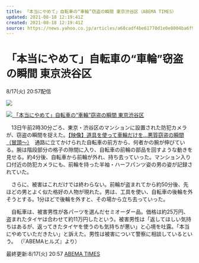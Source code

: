 ```yaml
---
title: 「本当にやめて」自転車の“車輪”窃盗の瞬間 東京渋谷区（ABEMA TIMES）
updated: 2021-08-18 12:19:41Z
created: 2021-08-18 12:19:41Z
source: https://news.yahoo.co.jp/articles/a68cadf4be61770d1e0e8004ba6f97ec5d409353
---
```


# 「本当にやめて」自転車の“車輪”窃盗の瞬間 東京渋谷区

8/17(火) 20:57配信

[![](https://s.yimg.jp/images/news/cobranding/abema.png)](https://times.abema.tv/)

[![](https://amd-pctr.c.yimg.jp/r/iwiz-amd/20210817-00010015-abemav-000-1-view.jpg?w=640&h=352&q=90&exp=10800&pri=l) 「本当にやめて」自転車の“車輪”窃盗の瞬間 東京渋谷区](https://news.yahoo.co.jp/articles/a68cadf4be61770d1e0e8004ba6f97ec5d409353/images/000)

　13日午前2時30分ごろ、東京・渋谷区のマンションに設置された防犯カメラが、窃盗の瞬間を捉えた。[【映像】道具を使って車輪だけを…悪質窃盗の瞬間（冒頭～）](https://abema.tv/video/episode/89-71_s10_p2169?utm_medium=web&utm_source=abematimes&utm_campaign=times_yahoo)　通路に立てかけられた自転車の前方から、何者かの腕が伸びている。腕は階段部分の格子の隙間に入り、自転車の前輪の部品を回すような動きを見せる。約4分後、自転車から前輪が外れ、持ち去っていった。マンション入り口付近の防犯カメラにも、前輪を持った半袖・ハーフパンツ姿の男の姿が記録されていた。

　さらに、被害はこれだけでは終わらない。前輪が盗まれてから約50分後、先ほどの男とよく似た格好の人物が現れた。男は、工具を使い、自転車の後輪を外そうとする。1分ほどで後輪を外すと、その場から立ち去っていった。

　自転車は、被害男性が各パーツを選んだセミオーダー品。価格は約25万円、盗まれたタイヤは合わせて約11万円したという。被害男性は「返してほしい気持ちはあるが、返ってきたタイヤを使うのも気持ちが悪い」と心境を吐露。「本当にやめていただきたい」と訴えた。男性は被害について警察に相談しているという。 （『ABEMAヒルズ』より）

最終更新:8/17(火) 20:57
[ABEMA TIMES](https://news.yahoo.co.jp/media/abemav)